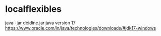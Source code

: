# localflexibles
java -jar deidine.jar
java version 17
https://www.oracle.com/in/java/technologies/downloads/#jdk17-windows
